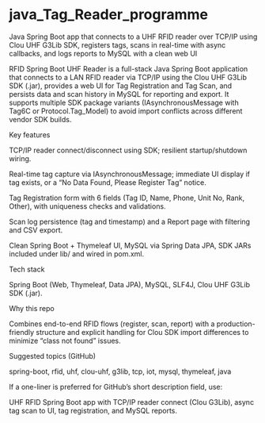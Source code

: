 # java_Tag_Reader_programme
Java Spring Boot app that connects to a UHF RFID reader over TCP/IP using Clou UHF G3Lib SDK, registers tags, scans in real-time with async callbacks, and logs reports to MySQL with a clean web UI

RFID Spring Boot UHF Reader is a full-stack Java Spring Boot application that connects to a LAN RFID reader via TCP/IP using the Clou UHF G3Lib SDK (.jar), provides a web UI for Tag Registration and Tag Scan, and persists data and scan history in MySQL for reporting and export. It supports multiple SDK package variants (IAsynchronousMessage with Tag6C or Protocol.Tag_Model) to avoid import conflicts across different vendor SDK builds.

Key features

TCP/IP reader connect/disconnect using SDK; resilient startup/shutdown wiring.

Real-time tag capture via IAsynchronousMessage; immediate UI display if tag exists, or a “No Data Found, Please Register Tag” notice.

Tag Registration form with 6 fields (Tag ID, Name, Phone, Unit No, Rank, Other), with uniqueness checks and validations.

Scan log persistence (tag and timestamp) and a Report page with filtering and CSV export.

Clean Spring Boot + Thymeleaf UI, MySQL via Spring Data JPA, SDK JARs included under lib/ and wired in pom.xml.

Tech stack

Spring Boot (Web, Thymeleaf, Data JPA), MySQL, SLF4J, Clou UHF G3Lib SDK (.jar).

Why this repo

Combines end-to-end RFID flows (register, scan, report) with a production-friendly structure and explicit handling for Clou SDK import differences to minimize “class not found” issues.

Suggested topics (GitHub)

spring-boot, rfid, uhf, clou-uhf, g3lib, tcp, iot, mysql, thymeleaf, java

If a one-liner is preferred for GitHub’s short description field, use:

UHF RFID Spring Boot app with TCP/IP reader connect (Clou G3Lib), async tag scan to UI, tag registration, and MySQL reports.

